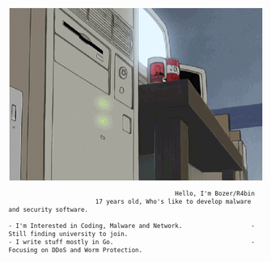 <p align="center">
    <img src="qweqweqweqwe.gif" alt="----">
</p>

                                                  Hello, I'm Bozer/R4bin
                            17 years old, Who's like to develop malware and security software.

    - I'm Interested in Coding, Malware and Network.                   - Still finding university to join.
    - I write stuff mostly in Go.                                      - Focusing on DDoS and Worm Protection.
